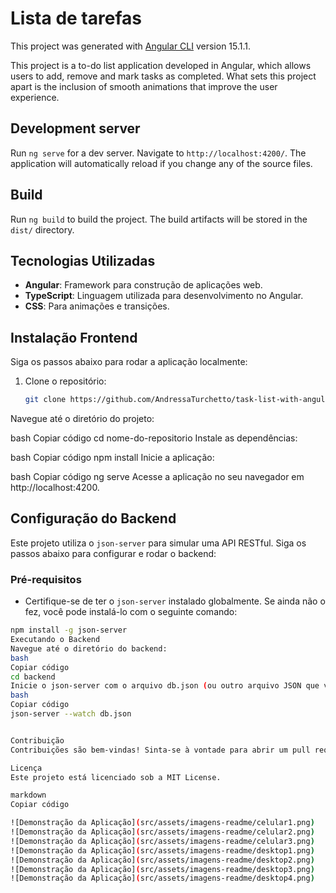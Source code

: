 # Lista de tarefas

This project was generated with [Angular CLI](https://github.com/angular/angular-cli) version 15.1.1.

This project is a to-do list application developed in Angular, which allows users to add, remove and mark tasks as completed. What sets this project apart is the inclusion of smooth animations that improve the user experience.

## Development server

Run `ng serve` for a dev server. Navigate to `http://localhost:4200/`. The application will automatically reload if you change any of the source files.

## Build

Run `ng build` to build the project. The build artifacts will be stored in the `dist/` directory.

## Tecnologias Utilizadas

- **Angular**: Framework para construção de aplicações web.
- **TypeScript**: Linguagem utilizada para desenvolvimento no Angular.
- **CSS**: Para animações e transições.

## Instalação Frontend

Siga os passos abaixo para rodar a aplicação localmente:

1. Clone o repositório:
   ```bash
   git clone https://github.com/AndressaTurchetto/task-list-with-angular.git
Navegue até o diretório do projeto:

bash
Copiar código
cd nome-do-repositorio
Instale as dependências:

bash
Copiar código
npm install
Inicie a aplicação:

bash
Copiar código
ng serve
Acesse a aplicação no seu navegador em http://localhost:4200.

## Configuração do Backend

Este projeto utiliza o `json-server` para simular uma API RESTful. Siga os passos abaixo para configurar e rodar o backend:

### Pré-requisitos

- Certifique-se de ter o `json-server` instalado globalmente. Se ainda não o fez, você pode instalá-lo com o seguinte comando:

```bash
npm install -g json-server
Executando o Backend
Navegue até o diretório do backend:
bash
Copiar código
cd backend
Inicie o json-server com o arquivo db.json (ou outro arquivo JSON que você esteja utilizando):
bash
Copiar código
json-server --watch db.json


Contribuição
Contribuições são bem-vindas! Sinta-se à vontade para abrir um pull request ou um issue.

Licença
Este projeto está licenciado sob a MIT License.

markdown
Copiar código

![Demonstração da Aplicação](src/assets/imagens-readme/celular1.png)
![Demonstração da Aplicação](src/assets/imagens-readme/celular2.png)
![Demonstração da Aplicação](src/assets/imagens-readme/celular3.png)
![Demonstração da Aplicação](src/assets/imagens-readme/desktop1.png)
![Demonstração da Aplicação](src/assets/imagens-readme/desktop2.png)
![Demonstração da Aplicação](src/assets/imagens-readme/desktop3.png)
![Demonstração da Aplicação](src/assets/imagens-readme/desktop4.png)
